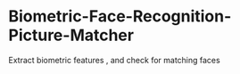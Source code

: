 # Biometric-Face-Recognition-Picture-Matcher

Extract biometric features , and check for matching faces
